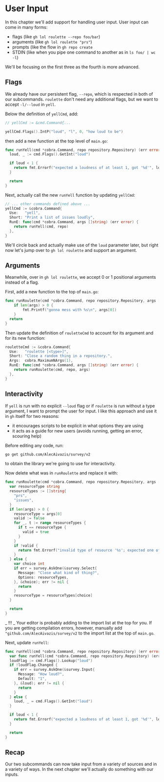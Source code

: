 # User Input

In this chapter we'll add support for handling user input. User input can come in many forms:

- flags (like `gh lol roulette --repo foo/bar`)
- arguments (like `gh lol roulette "prs"`)
- prompts (like the flow in `gh repo create`
- STDIN (like when you pipe one command to another as in `ls foo/ | wc -l`)

We'll be focusing on the first three as the fourth is more advanced.

## Flags

We already have our persistent flag, `--repo`, which is respected in both of our subcommands. `roulette` don't need any additional flags, but we want to accept `-l/--loud` in `yell`.

Below the definition of `yellCmd`, add:

```go
// yellCmd := &cmd.Command{...

yellCmd.Flags().IntP("loud", "l", 0, "how loud to be")
```

then add a new function at the top level of `main.go`:

```go
func runYell(cmd *cobra.Command, repo repository.Repository) (err error) {
  loud, _ := cmd.Flags().GetInt("loud")

  if loud < 1 {
    return fmt.Errorf("expected a loudness of at least 1, got '%d'", loud)
  }

  return
}
```

Next, actually call the new `runYell` function by updating `yellCmd`:

```go
// ... other commands defined above ...
yellCmd := &cobra.Command{
  Use:   "yell",
  Short: "Print a list of issues loudly",
  RunE: func(cmd *cobra.Command, args []string) (err error) {
    return runYell(cmd, repo)
  },
}
```

We'll circle back and actually make use of the `loud` parameter later, but right now let's jump over to `gh lol roulette` and support an argument.

## Arguments

Meanwhile, over in `gh lol roulette`, we accept 0 or 1 positional arguments instead of a flag.

First, add a new function to the top of `main.go`:

```go
func runRoulette(cmd *cobra.Command, repo repository.Repository, args []string) (err error) {
	if len(args) > 0 {
		fmt.Printf("gonna mess with %s\n", args[0])
	}
  return
}
```

Then update the definition of `rouletteCmd` to account for its argument and for its new function:

```go
rouletteCmd := &cobra.Command{
  Use:   "roulette [<type>]",
  Short: "Close a random thing in a repository.",
  Args:  cobra.MaximumNArgs(1),
  RunE: func(cmd *cobra.Command, args []string) (err error) {
    return runRoulette(cmd, repo, args)
  },
}
```

## Interactivity

If `yell` is run with no explicit `--loud` flag or if `roulette` is run without a type argument, I want to prompt the user for input. I like this approach and use it in `gh` itself for two reasons:

- it encourages scripts to be explicit in what options they are using
- it acts as a guide for new users (avoids running, getting an error, scouring help)


Before editing any code, run:

```bash
go get github.com/AlecAivazis/survey/v2
```

to obtain the library we're going to use for interactivity.

Now delete what was in `runRoulette` and replace it with:

```go
func runRoulette(cmd *cobra.Command, repo repository.Repository, args []string) (err error) {
  var resourceType string
  resourceTypes := []string{
    "prs",
    "issues",
  }
  if len(args) > 0 {
    resourceType = args[0]
    valid := false
    for _, t := range resourceTypes {
      if t == resourceType {
        valid = true
      }
    }
    if !valid {
      return fmt.Errorf("invalid type of resource '%s'; expected one of %v", resourceType, resourceTypes)
    }
  } else {
    var choice int
    if err = survey.AskOne(&survey.Select{
      Message: "Close what kind of thing?",
      Options: resourceTypes,
    }, &choice); err != nil {
      return
    }
    resourceType = resourceTypes[choice]
  }

  return
}
```

_ !!! _ Your editor is probably adding to the import list at the top for you. If you are getting compilation errors, however, manually add `"github.com/AlecAivazis/survey/v2` to the import list at the top of `main.go`.

Next, update `runYell`:

```go
func runYell(cmd *cobra.Command, repo repository.Repository) (err error) {
  var func runYell(cmd *cobra.Command, repo repository.Repository) (err error)
  loudFlag := cmd.Flags().Lookup("loud")
  if !loudFlag.Changed {
    if err = survey.AskOne(&survey.Input{
      Message: "How loud?",
      Default: "1",
    }, &loud); err != nil {
      return
    }
  } else {
    loud, _ = cmd.Flags().GetInt("loud")
  }

  if loud < 1 {
    return fmt.Errorf("expected a loudness of at least 1, got '%d'", loud)
  }

  return
}
```

## Recap

Our two subcommands can now take input from a variety of sources and in a variety of ways. In the next chapter we'll actually do something with our inputs.
